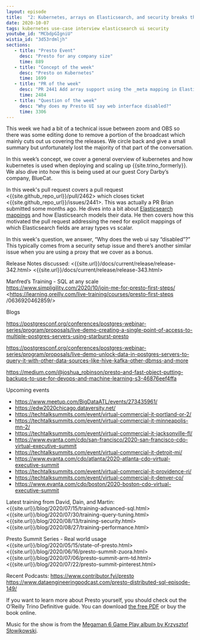 ```yaml
---
layout: episode
title:  "2: Kubernetes, arrays on Elasticsearch, and security breaks the UI"
date: 2020-10-07
tags: kubernetes use-case interview elasticsearch ui security
youtube_id: "MCbdpGIgniU"
wistia_id: "3d53rdmljh"
sections: 
   - title: "Presto Event"
     desc: "Presto for any company size"
     time: 889
   - title: "Concept of the week"
     desc: "Presto on Kubernetes"
     time: 1699
   - title: "PR of the week"
     desc: "PR 2441 Add array support using the _meta mapping in Elasticsearch"
     time: 2484
   - title: "Question of the week"
     desc: "Why does my Presto UI say web interface disabled?"
     time: 3306
---
```


This week we had a bit of a technical issue between zoom and OBS so there was 
some editing done to remove a portion of the broadcast which mainly cuts out us 
covering the releases. We circle back and give a small summary but unfortunately
 lost the majority of that part of the conversation.

In this week’s concept, we cover a general overview of kubernetes and how
kubernetes is used when deploying and scaling up {{site.trino_formerly}}. We
also dive into how this is being used at our guest Cory Darby’s company,
BlueCat.

In this week's pull request covers a pull request 
<{{site.github_repo_url}}/pull/2462> which closes ticket 
<{{site.github_repo_url}}/issues/2441>. This was actually a PR Brian
submitted some months ago. He dives into a bit about 
[Elasticsearch mappings](https://www.elastic.co/guide/en/elasticsearch/reference/current/mapping.html) 
and how Elasticsearch models their data. He then covers how this motivated the 
pull request addressing the need for explicit mappings of which Elasticsearch 
fields are array types vs scalar.

In this week's question, we answer, “Why does the web ui say “disabled”?” This 
typically comes from a security setup issue and there’s another similar issue
 when you are using a proxy that we cover as a bonus.

Release Notes discussed:
<{{site.url}}/docs/current/release/release-342.html>
<{{site.url}}/docs/current/release/release-343.html>

Manfred’s Training - SQL at any scale
<https://www.simpligility.com/2020/10/join-me-for-presto-first-steps/>
<https://learning.oreilly.com/live-training/courses/presto-first-steps
/0636920462859/>

Blogs

<https://postgresconf.org/conferences/postgres-webinar-series/program/proposals/live-demo-creating-a-single-point-of-access-to-multiple-postgres-servers-using-starburst-presto>

<https://postgresconf.org/conferences/postgres-webinar-series/program/proposals/live-demo-unlock-data-in-postgres-servers-to-query-it-with-other-data-sources-like-hive-kafka-other-dbmss-and-more>

<https://medium.com/@joshua_robinson/presto-and-fast-object-putting-backups-to-use-for-devops-and-machine-learning-s3-46876eef4ffa>


Upcoming events
 - <https://www.meetup.com/BigDataATL/events/273435961/>
 - <https://edw2020chicago.dataversity.net/>
 - <https://techtalksummits.com/event/virtual-commercial-it-portland-or-2/>
 - <https://techtalksummits.com/event/virtual-commercial-it-minneapolis-mn-2/>
 - <https://techtalksummits.com/event/virtual-commercial-it-jacksonville-fl/>
 - <https://www.evanta.com/cdo/san-francisco/2020-san-francisco-cdo-virtual-executive-summit>
 - <https://techtalksummits.com/event/virtual-commercial-it-detroit-mi/>
 - <https://www.evanta.com/cdo/atlanta/2020-atlanta-cdo-virtual-executive-summit>
 - <https://techtalksummits.com/event/virtual-commercial-it-providence-ri/>
 - <https://techtalksummits.com/event/virtual-commercial-it-denver-co/>
 - <https://www.evanta.com/cdo/boston/2020-boston-cdo-virtual-executive-summit>

Latest training from David, Dain, and Martin:
<{{site.url}}/blog/2020/07/15/training-advanced-sql.html>
<{{site.url}}/blog/2020/07/30/training-query-tuning.html>
<{{site.url}}/blog/2020/08/13/training-security.html>
<{{site.url}}/blog/2020/08/27/training-performance.html>

Presto Summit Series - Real world usage
<{{site.url}}/blog/2020/05/15/state-of-presto.html>
<{{site.url}}/blog/2020/06/16/presto-summit-zuora.html>
<{{site.url}}/blog/2020/07/06/presto-summit-arm-td.html>
<{{site.url}}/blog/2020/07/22/presto-summit-pinterest.html>

Recent Podcasts:
<https://www.contributor.fyi/presto>
<https://www.dataengineeringpodcast.com/presto-distributed-sql-episode-149/>

If you want to learn more about Presto yourself, you should check out the 
O’Reilly Trino Definitive guide. You can download 
[the free PDF](https://www.starburst.io/info/oreilly-trino-guide/) or 
buy the book online.

Music for the show is from the [Megaman 6 Game Play album by Krzysztof 
Słowikowski](https://krzysztofslowikowski.bandcamp.com/album/mega-man-6-gp). 

